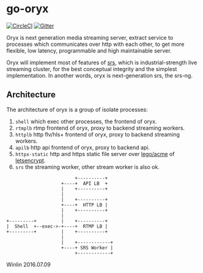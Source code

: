 # go-oryx

[![CircleCI](https://circleci.com/gh/ossrs/go-oryx/tree/develop.svg?style=svg)](https://circleci.com/gh/ossrs/go-oryx/tree/develop)
[![Gitter](https://badges.gitter.im/Join%20Chat.svg)](https://gitter.im/ossrs/go-oryx?utm_source=badge&utm_medium=badge&utm_campaign=pr-badge)

Oryx is next generation media streaming server, extract service to processes 
which communicates over http with each other, to get more flexible, low latency,
programmable and high maintainable server.

Oryx will implement most of features of [srs](https://github.com/ossrs/srs), 
which is industrial-strength live streaming cluster, for the best conceptual 
integrity and the simplest implementation. In another words, oryx is next-generation 
srs, the srs-ng.

## Architecture

The architecture of oryx is a group of isolate processes:

1. `shell` which exec other processes, the frontend of oryx.
1. `rtmplb` rtmp frontend of oryx, proxy to backend streaming workers.
1. `httplb` http flv/hls+ frontend of oryx, proxy to backend streaming workers.
1. `apilb` http api frontend of oryx, proxy to backend api.
1. `httpx-static` http and https static file server over [lego/acme](https://github.com/xenolf/lego/tree/master/acme) of [letsencrypt](https://letsencrypt.org/).
1. `srs` the streaming worker, other stream worker is also ok.

```
                         +----------+
                    +----+  API LB  +
                    |    +----------+
                    |
                    |    +----------+
                    +----+  HTTP LB |
                    |    +----------+
                    |
+---------+         |    +----------+
|  Shell  +--exec->-+----+  RTMP LB |
+---------+         |    +----------+
                    |
                    |    +------------+
                    +----+ SRS Worker |
                         +------------+
```

Winlin 2016.07.09
